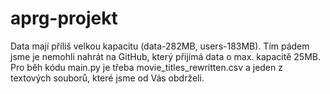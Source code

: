 # aprg-projekt
   Data mají příliš velkou kapacitu (data-282MB, users-183MB). Tím pádem jsme je nemohli nahrát na GitHub, který přijímá data o max. kapacitě 25MB.
   Pro běh kódu main.py je třeba movie_titles_rewritten.csv a jeden z textových souborů, které jsme od Vás obdrželi.
